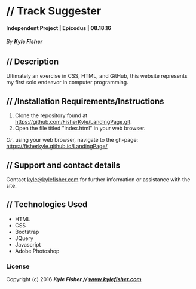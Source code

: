 # // Track Suggester

#### Independent Project | Epicodus | 08.18.16
###### _By **Kyle Fisher**_

## **//** Description
Ultimately an exercise in CSS, HTML, and GitHub, this website represents my first solo endeavor in computer programming.

## **//** /Installation Requirements/Instructions

1. Clone the repository found at https://github.com/FisherKyle/LandingPage.git.
2. Open the file titled "index.html" in your web browser.

_Or_, using your web browser, navigate to the gh-page: https://fisherkyle.github.io/LandingPage/

## **//** Support and contact details

Contact kyle@kylefisher.com for further information or assistance with the site.

## **//** Technologies Used

* HTML
* CSS
* Bootstrap
* JQuery
* Javascript
* Adobe Photoshop

### License

Copyright (c) 2016 **_Kyle Fisher **//** www.kylefisher.com_**

